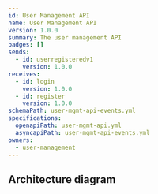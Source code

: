 ```yaml
---
id: User Management API
name: User Management API
version: 1.0.0
summary: The user management API
badges: []
sends:
  - id: userregisteredv1
    version: 1.0.0
receives:
  - id: login
    version: 1.0.0
  - id: register
    version: 1.0.0
schemaPath: user-mgmt-api-events.yml
specifications:
  openapiPath: user-mgmt-api.yml
  asyncapiPath: user-mgmt-api-events.yml
owners:
  - user-management
---
```

## Architecture diagram
<NodeGraph />
